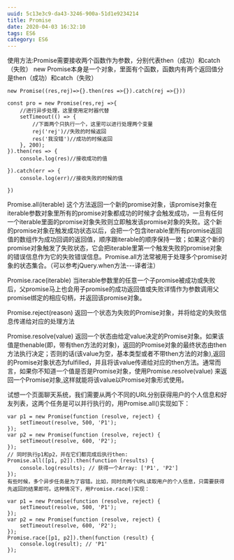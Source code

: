 ```yaml
---
uuid: 5c13e3c9-da43-3246-900a-51d1e9234214
title: Promise
date: 2020-04-03 16:32:10
tags: ES6
category: ES6
---
```


使用方法:Promise需要接收两个函数作为参数，分别代表then（成功）和catch（失败）
new Promise本身是一个对象，里面有个函数，函数内有两个返回值分是then（成功）和catch（失败）

```
new Promise((res,rej)=>{}.then(res =>{}).catch(rej =>{}))
```

```
const pro = new Promise(res,rej =>{
    //进行异步处理，这里使用定时器代替
    setTimeout(() => {
        //下面两个只执行一个，这里可以进行处理两个变量
        rej('rej')//失败的时候返回
        res('我没错')//成功的时候返回
    }, 200);
}).then(res => {
    console.log(res)//接收成功的值

}).catch(err => {
    console.log(err)//接收失败的时候的值

}) 
```



Promise.all(iterable)
这个方法返回一个新的promise对象，该promise对象在iterable参数对象里所有的promise对象都成功的时候才会触发成功，一旦有任何一个iterable里面的promise对象失败则立即触发该promise对象的失败。这个新的promise对象在触发成功状态以后，会把一个包含iterable里所有promise返回值的数组作为成功回调的返回值，顺序跟iterable的顺序保持一致；如果这个新的promise对象触发了失败状态，它会把iterable里第一个触发失败的promise对象的错误信息作为它的失败错误信息。Promise.all方法常被用于处理多个promise对象的状态集合。（可以参考jQuery.when方法---译者注）

Promise.race(iterable)
当iterable参数里的任意一个子promise被成功或失败后，父promise马上也会用子promise的成功返回值或失败详情作为参数调用父promise绑定的相应句柄，并返回该promise对象。

Promise.reject(reason)
返回一个状态为失败的Promise对象，并将给定的失败信息传递给对应的处理方法

Promise.resolve(value)
返回一个状态由给定value决定的Promise对象。如果该值是thenable(即，带有then方法的对象)，返回的Promise对象的最终状态由then方法执行决定；否则的话(该value为空，基本类型或者不带then方法的对象),返回的Promise对象状态为fulfilled，并且将该value传递给对应的then方法。通常而言，如果你不知道一个值是否是Promise对象，使用Promise.resolve(value) 来返回一个Promise对象,这样就能将该value以Promise对象形式使用。


试想一个页面聊天系统，我们需要从两个不同的URL分别获得用户的个人信息和好友列表，这两个任务是可以并行执行的，用Promise.all()实现如下：
```
var p1 = new Promise(function (resolve, reject) {
    setTimeout(resolve, 500, 'P1');
});
var p2 = new Promise(function (resolve, reject) {
    setTimeout(resolve, 600, 'P2');
});
// 同时执行p1和p2，并在它们都完成后执行then:
Promise.all([p1, p2]).then(function (results) {
    console.log(results); // 获得一个Array: ['P1', 'P2']
});
有些时候，多个异步任务是为了容错。比如，同时向两个URL读取用户的个人信息，只需要获得先返回的结果即可。这种情况下，用Promise.race()实现：

var p1 = new Promise(function (resolve, reject) {
    setTimeout(resolve, 500, 'P1');
});
var p2 = new Promise(function (resolve, reject) {
    setTimeout(resolve, 600, 'P2');
});
Promise.race([p1, p2]).then(function (result) {
    console.log(result); // 'P1'
});
```